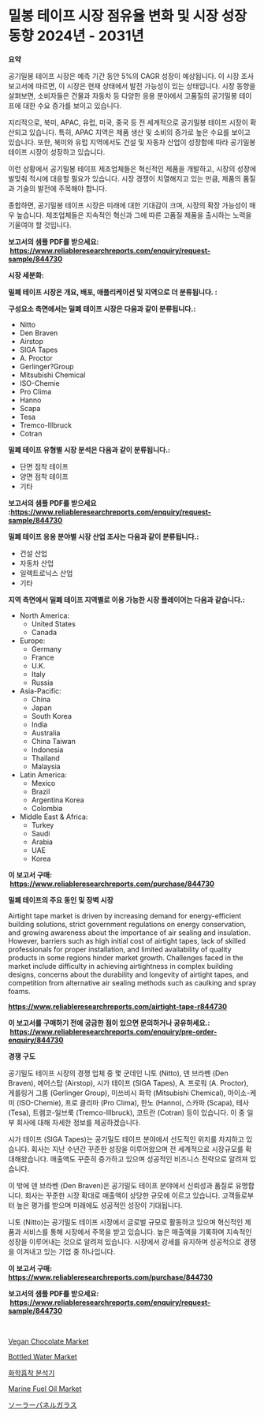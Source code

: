 <p><h1>밀봉 테이프 시장 점유율 변화 및 시장 성장 동향 2024년 - 2031년</h1></p><p><strong>요약</strong></p>
<p><p>공기밀봉 테이프 시장은 예측 기간 동안 5%의 CAGR 성장이 예상됩니다. 이 시장 조사 보고서에 따르면, 이 시장은 현재 상태에서 발전 가능성이 있는 상태입니다. 시장 동향을 살펴보면, 소비자들은 건물과 자동차 등 다양한 응용 분야에서 고품질의 공기밀봉 테이프에 대한 수요 증가를 보이고 있습니다.</p><p>지리적으로, 북미, APAC, 유럽, 미국, 중국 등 전 세계적으로 공기밀봉 테이프 시장이 확산되고 있습니다. 특히, APAC 지역은 제품 생산 및 소비의 증가로 높은 수요를 보이고 있습니다. 또한, 북미와 유럽 지역에서도 건설 및 자동차 산업이 성장함에 따라 공기밀봉 테이프 시장이 성장하고 있습니다.</p><p>이런 상황에서 공기밀봉 테이프 제조업체들은 혁신적인 제품을 개발하고, 시장의 성장에 발맞춰 적시에 대응할 필요가 있습니다. 시장 경쟁이 치열해지고 있는 만큼, 제품의 품질과 기술의 발전에 주목해야 합니다.</p><p>종합하면, 공기밀봉 테이프 시장은 미래에 대한 기대감이 크며, 시장의 확장 가능성이 매우 높습니다. 제조업체들은 지속적인 혁신과 그에 따른 고품질 제품을 출시하는 노력을 기울여야 할 것입니다.</p></p>
<p><strong>보고서의 샘플 PDF를 받으세요: &nbsp;<a href="https://www.reliableresearchreports.com/enquiry/request-sample/844730">https://www.reliableresearchreports.com/enquiry/request-sample/844730</a></strong></p>
<p><strong>시장 세분화:</strong></p>
<p><strong> 밀폐 테이프 시장은 개요, 배포, 애플리케이션 및 지역으로 더 분류됩니다. :</strong></p>
<p><strong>구성요소 측면에서는 밀폐 테이프 시장은 다음과 같이 분류됩니다.:</strong></p>
<p><ul><li>Nitto</li><li>Den Braven</li><li>Airstop</li><li>SIGA Tapes</li><li>A. Proctor</li><li>Gerlinger?Group</li><li>Mitsubishi Chemical</li><li>ISO-Chemie</li><li>Pro Clima</li><li>Hanno</li><li>Scapa</li><li>Tesa</li><li>Tremco-Illbruck</li><li>Cotran</li></ul></p>
<p><strong> 밀폐 테이프 유형별 시장 분석은 다음과 같이 분류됩니다.:</strong></p>
<p><ul><li>단면 점착 테이프</li><li>양면 점착 테이프</li><li>기타</li></ul></p>
<p><strong>보고서의 샘플 PDF를 받으세요 :<a href="https://www.reliableresearchreports.com/enquiry/request-sample/844730">https://www.reliableresearchreports.com/enquiry/request-sample/844730</a></strong></p>
<p><strong> 밀폐 테이프 응용 분야별 시장 산업 조사는 다음과 같이 분류됩니다.:</strong></p>
<p><ul><li>건설 산업</li><li>자동차 산업</li><li>일렉트로닉스 산업</li><li>기타</li></ul></p>
<p><strong>지역 측면에서 밀폐 테이프 지역별로 이용 가능한 시장 플레이어는 다음과 같습니다.:</strong></p>
<p><ul>
    <li>
        North America:
        <ul>
            <li>United States</li>
            <li>Canada</li>
        </ul>
    </li>
    <li>
        Europe:
        <ul>
            <li>Germany</li>
            <li>France</li>
            <li>U.K.</li>
            <li>Italy</li>
            <li>Russia</li>
        </ul>
    </li>
    <li>
        Asia-Pacific:
        <ul>
            <li>China</li>
            <li>Japan</li>
            <li>South Korea</li>
            <li>India</li>
            <li>Australia</li>
            <li>China Taiwan</li>
            <li>Indonesia</li>
            <li>Thailand</li>
            <li>Malaysia</li>
        </ul>
    </li>
    <li>
        Latin America:
        <ul>
            <li>Mexico</li>
            <li>Brazil</li>
            <li>Argentina Korea</li>
            <li>Colombia</li>
        </ul>
    </li>
    <li>
        Middle East & Africa:
        <ul>
            <li>Turkey</li>
            <li>Saudi</li>
            <li>Arabia</li>
            <li>UAE</li>
            <li>Korea</li>
        </ul>
    </li>
    </ul></p>
<p><strong>이 보고서 구매: &nbsp;<a href="https://www.reliableresearchreports.com/purchase/844730">https://www.reliableresearchreports.com/purchase/844730</a></strong></p>
<p><strong>밀폐 테이프의 주요 동인 및 장벽 시장</strong></p>
<p><p>Airtight tape market is driven by increasing demand for energy-efficient building solutions, strict government regulations on energy conservation, and growing awareness about the importance of air sealing and insulation. However, barriers such as high initial cost of airtight tapes, lack of skilled professionals for proper installation, and limited availability of quality products in some regions hinder market growth. Challenges faced in the market include difficulty in achieving airtightness in complex building designs, concerns about the durability and longevity of airtight tapes, and competition from alternative air sealing methods such as caulking and spray foams.</p></p>
<p><strong><a href="https://www.reliableresearchreports.com/airtight-tape-r844730">https://www.reliableresearchreports.com/airtight-tape-r844730</a></strong></p>
<p><strong>이 보고서를 구매하기 전에 궁금한 점이 있으면 문의하거나 공유하세요.: &nbsp;<a href="https://www.reliableresearchreports.com/enquiry/pre-order-enquiry/844730">https://www.reliableresearchreports.com/enquiry/pre-order-enquiry/844730</a></strong></p>
<p><strong>경쟁 구도</strong></p>
<p><p>공기밀도 테이프 시장의 경쟁 업체 중 몇 군데인 니토 (Nitto), 덴 브라벤 (Den Braven), 에어스탑 (Airstop), 시가 테이프 (SIGA Tapes), A. 프로워 (A. Proctor), 게를링거 그룹 (Gerlinger Group), 미쓰비시 화학 (Mitsubishi Chemical), 아이소-케미 (ISO-Chemie), 프로 클리마 (Pro Clima), 한노 (Hanno), 스카파 (Scapa), 테사 (Tesa), 트렘코-일브룩 (Tremco-Illbruck), 코트란 (Cotran) 등이 있습니다. 이 중 일부 회사에 대해 자세한 정보를 제공하겠습니다. </p><p>시가 테이프 (SIGA Tapes)는 공기밀도 테이프 분야에서 선도적인 위치를 차지하고 있습니다. 회사는 지난 수년간 꾸준한 성장을 이루어왔으며 전 세계적으로 시장규모를 확대해왔습니다. 매출액도 꾸준히 증가하고 있으며 성공적인 비즈니스 전략으로 알려져 있습니다.</p><p>이 밖에 덴 브라벤 (Den Braven)은 공기밀도 테이프 분야에서 신뢰성과 품질로 유명합니다. 회사는 꾸준한 시장 확대로 매출액이 상당한 규모에 이르고 있습니다. 고객들로부터 높은 평가를 받으며 미래에도 성공적인 성장이 기대됩니다.</p><p>니토 (Nitto)는 공기밀도 테이프 시장에서 글로벌 규모로 활동하고 있으며 혁신적인 제품과 서비스를 통해 시장에서 주목을 받고 있습니다. 높은 매출액을 기록하며 지속적인 성장을 이루어내는 것으로 알려져 있습니다. 시장에서 강세를 유지하며 성공적으로 경쟁을 이겨내고 있는 기업 중 하나입니다.</p></p>
<p><strong>이 보고서 구매: &nbsp; <a href="https://www.reliableresearchreports.com/purchase/844730">https://www.reliableresearchreports.com/purchase/844730</a></strong></p>
<p><strong>보고서의 샘플 PDF를 받으세요: &nbsp;<a href="https://www.reliableresearchreports.com/enquiry/request-sample/844730">https://www.reliableresearchreports.com/enquiry/request-sample/844730</a></strong><strong></strong></p>
<p>&nbsp;</p>
<p><p><a href="https://github.com/ChiragRp1/Market-Research-Report-List-4/blob/main/vegan-chocolate-market.md">Vegan Chocolate Market</a></p><p><a href="https://github.com/Hazelklievgspy6vdcsmu106w/Market-Research-Report-List-1/blob/main/bottled-water-market.md">Bottled Water Market</a></p><p><a href="https://github.com/vsckjg50460/Market-Research-Report-List-1/blob/main/399279417540.md">화학흡착 분석기</a></p><p><a href="https://issuu.com/reportprime-2/docs/marine-fuel-oil-market-size-2030.pptx">Marine Fuel Oil Market</a></p><p><a href="https://github.com/EstelWisozk1/Market-Research-Report-List-1/blob/main/550081118793.md">ソーラーパネルガラス</a></p></p>